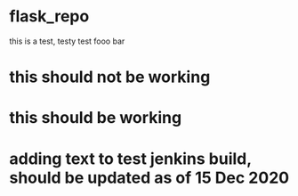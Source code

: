 # flask_repo

this is a test, testy test fooo bar

# this should not be working
# this should be working
# adding text to test jenkins build, should be updated as of 15 Dec 2020
